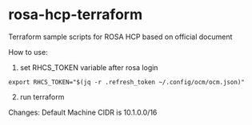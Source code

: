 # rosa-hcp-terraform

Terraform sample scripts for ROSA HCP based on official document

How to use:
 1. set RHCS_TOKEN variable after rosa login
 ```
 export RHCS_TOKEN="$(jq -r .refresh_token ~/.config/ocm/ocm.json)" 

 ```

 2. run terraform 

Changes: 
Default Machine CIDR is 10.1.0.0/16

